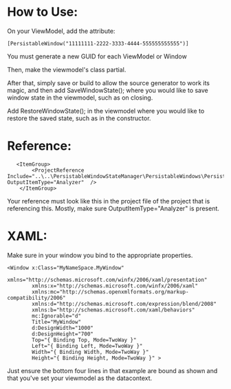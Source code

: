 # How to Use:

On your ViewModel, add the attribute:

```[PersistableWindow("11111111-2222-3333-4444-555555555555")]```

You must generate a new GUID for each ViewModel or Window

Then, make the viewmodel's class partial.

After that, simply save or build to allow the source generator to work its magic, and then add SaveWindowState(); where you would like to save window state in the viewmodel, such as on closing.

Add RestoreWindowState(); in the viewmodel where you would like to restore the saved state, such as in the constructor.

# Reference:

```
   <ItemGroup>    
        <ProjectReference Include="..\..\PersistableWindowStateManager\PersistableWindows\PersistableWindows.csproj" OutputItemType="Analyzer"  />
    </ItemGroup>    
```

Your reference must look like this in the project file of the project that is referencing this. Mostly, make sure OutputItemType="Analyzer" is present.

# XAML:

Make sure in your window you bind to the appropriate properties. 

```
<Window x:Class="MyNameSpace.MyWindow"
        xmlns="http://schemas.microsoft.com/winfx/2006/xaml/presentation"
        xmlns:x="http://schemas.microsoft.com/winfx/2006/xaml"
        xmlns:mc="http://schemas.openxmlformats.org/markup-compatibility/2006"
        xmlns:d="http://schemas.microsoft.com/expression/blend/2008"
        xmlns:b="http://schemas.microsoft.com/xaml/behaviors"
        mc:Ignorable="d"
        Title="MyWindow" 
        d:DesignWidth="1000" 
        d:DesignHeight="700"
        Top="{ Binding Top, Mode=TwoWay }"
        Left="{ Binding Left, Mode=TwoWay }"
        Width="{ Binding Width, Mode=TwoWay }"
        Height="{ Binding Height, Mode=TwoWay }" >

```

Just ensure the bottom four lines in that example are bound as shown and that you've set your viewmodel as the datacontext.